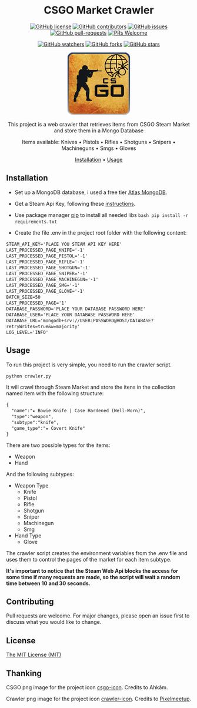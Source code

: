 <!-- markdownlint-configure-file {
  "MD013": {
    "code_blocks": false,
    "tables": false
  },
  "MD033": false,
  "MD041": false
} -->

<div align="center">

# CSGO Market Crawler

[![GitHub license](https://img.shields.io/github/license/ew3g/csgo-market-crawler.svg)](https://github.com/ew3g/csgo-market-crawler/blob/main/LICENSE)
[![GitHub contributors](https://img.shields.io/github/contributors/ew3g/csgo-market-crawler.svg)](https://github.com/ew3g/csgo-market-crawler/graphs/contributors/)
[![GitHub issues](https://img.shields.io/github/issues/ew3g/csgo-market-crawler.svg)](https://github.com/ew3g/csgo-market-crawler/issues/)
[![GitHub pull-requests](https://img.shields.io/github/issues-pr/ew3g/csgo-market-crawler.svg)](https://gitHub.com/ew3g/csgo-market-crawler/pulls/)
[![PRs Welcome](https://img.shields.io/badge/PRs-welcome-brightgreen.svg?style=flat-square)](http://makeapullrequest.com)

[![GitHub watchers](https://img.shields.io/github/watchers/ew3g/csgo-market-crawler.svg?style=social&label=Watch)](https://github.com/ew3g/csgo-market-crawler/watchers/)
[![GitHub forks](https://img.shields.io/github/forks/ew3g/csgo-market-crawler.svg?style=social&label=Fork)](https://gitHub.com/ew3g/csgo-market-crawler/network/)
[![GitHub stars](https://img.shields.io/github/stars/ew3g/csgo-market-crawler.svg?style=social&label=Star)](https://gitHub.com/ew3g/csgo-market-crawler/stargazers/)

![Counter Strike Logo](https://github.com/ew3g/csgo-market-crawler/blob/main/csgo-icon.png?raw=true "Sample inline image")

This project is a web crawler that retrieves items from CSGO Steam Market and store them in a Mongo Database

Items available: Knives • Pistols • Rifles • Shotguns • Snipers • Machineguns • Smgs • Gloves

[Installation](#installation) • [Usage](#usage)
</div>

## Installation
- Set up a MongoDB database, i used a free tier [Atlas MongoDB](https://www.mongodb.com/atlas/database).
- Get a Steam Api Key, following these [instructions](https://cran.r-project.org/web/packages/CSGo/vignettes/auth.html).
- Use package manager [pip](https://pip.pypa.io/en/stable/) to install all needed libs
```bash pip install -r requirements.txt```

- Create the file .env in the project root folder with the following content:

```
STEAM_API_KEY='PLACE YOU STEAM API KEY HERE'
LAST_PROCESSED_PAGE_KNIFE='-1'
LAST_PROCESSED_PAGE_PISTOL='-1'
LAST_PROCESSED_PAGE_RIFLE='-1'
LAST_PROCESSED_PAGE_SHOTGUN='-1'
LAST_PROCESSED_PAGE_SNIPER='-1'
LAST_PROCESSED_PAGE_MACHINEGUN='-1'
LAST_PROCESSED_PAGE_SMG='-1'
LAST_PROCESSED_PAGE_GLOVE='-1'
BATCH_SIZE=50
LAST_PROCESSED_PAGE='1'
DATABASE_PASSWORD='PLACE YOUR DATABASE PASSWORD HERE'
DATABASE_USER='PLACE YOUR DATABASE PASSWORD HERE'
DATABASE_URL='mongodb+srv://USER:PASSWORD@HOST/DATABASE?retryWrites=true&w=majority'
LOG_LEVEL='INFO'
```  

## Usage
To run this project is very simple, you need to run the crawler script. 
```
python crawler.py
```

It will crawl through Steam Market and store the itens in the collection named item with the following structure:
```
{
  "name":"★ Bowie Knife | Case Hardened (Well-Worn)",
  "type":"weapon",
  "subtype":"knife",
  "game_type":"★ Covert Knife"
}
```
There are two possible types for the items:
- Weapon
- Hand

And the following subtypes:
- Weapon Type
  - Knife
  - Pistol
  - Rifle
  - Shotgun
  - Sniper
  - Machinegun
  - Smg
- Hand Type
  - Glove

The crawler script creates the environment variables from the .env file and uses them to control the pages of the market for each item subtype.

**It's important to notice that the Steam Web Api blocks the access for some time if many requests are made, so the script will wait a random time between 10 and 30 seconds.**

## Contributing
Pull requests are welcome. For major changes, please open an issue first to discuss what you would like to change.

## License
[The MIT License (MIT)](https://mit-license.org/)

## Thanking

CSGO png image for the project icon [csgo-icon](https://www.freeiconspng.com/img/42849). Credits to Ahkâm.

Crawler png image for the project icon [crawler-icon](https://www.flaticon.com/free-icon/web_1792126). Credits to [Pixelmeetup](https://www.flaticon.com/authors/pixelmeetup).